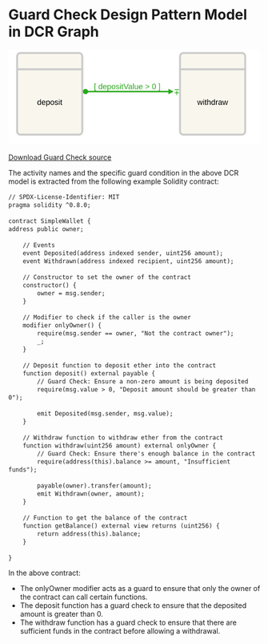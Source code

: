 # Guard Check Design Pattern Model in DCR Graph

![Guard Check](/svg/guard-check.svg)

[Download Guard Check source](src/guard-check.xml)

The activity names and the specific guard condition in the above DCR model is extracted from the following example Solidity contract:

    // SPDX-License-Identifier: MIT
    pragma solidity ^0.8.0;

    contract SimpleWallet {
    address public owner;

        // Events
        event Deposited(address indexed sender, uint256 amount);
        event Withdrawn(address indexed recipient, uint256 amount);

        // Constructor to set the owner of the contract
        constructor() {
            owner = msg.sender;
        }

        // Modifier to check if the caller is the owner
        modifier onlyOwner() {
            require(msg.sender == owner, "Not the contract owner");
            _;
        }

        // Deposit function to deposit ether into the contract
        function deposit() external payable {
            // Guard Check: Ensure a non-zero amount is being deposited
            require(msg.value > 0, "Deposit amount should be greater than 0");

            emit Deposited(msg.sender, msg.value);
        }

        // Withdraw function to withdraw ether from the contract
        function withdraw(uint256 amount) external onlyOwner {
            // Guard Check: Ensure there's enough balance in the contract
            require(address(this).balance >= amount, "Insufficient funds");

            payable(owner).transfer(amount);
            emit Withdrawn(owner, amount);
        }

        // Function to get the balance of the contract
        function getBalance() external view returns (uint256) {
            return address(this).balance;
        }

    }

In the above contract:

- The onlyOwner modifier acts as a guard to ensure that only the owner of the contract can call certain functions.
- The deposit function has a guard check to ensure that the deposited amount is greater than 0.
- The withdraw function has a guard check to ensure that there are sufficient funds in the contract before allowing a withdrawal.
